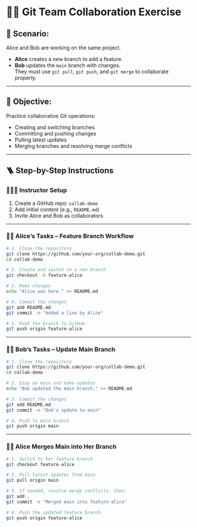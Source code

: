 # 👨‍💻 Git Team Collaboration Exercise

## 🔧 Scenario:
Alice and Bob are working on the same project.  
- **Alice** creates a new branch to add a feature.  
- **Bob** updates the `main` branch with changes.  
They must use `git pull`, `git push`, and `git merge` to collaborate properly.

---

## 🧩 Objective:
Practice collaborative Git operations:
- Creating and switching branches
- Committing and pushing changes
- Pulling latest updates
- Merging branches and resolving merge conflicts

---

## 🪜 Step-by-Step Instructions

### 🧑‍🤝‍🧑 Instructor Setup
1. Create a GitHub repo: `collab-demo`
2. Add initial content (e.g., `README.md`)
3. Invite Alice and Bob as collaborators

---

### 👩‍💻 Alice’s Tasks – Feature Branch Workflow

```bash
# 1. Clone the repository
git clone https://github.com/your-org/collab-demo.git
cd collab-demo

# 2. Create and switch to a new branch
git checkout -b feature-alice

# 3. Make changes
echo "Alice was here." >> README.md

# 4. Commit the changes
git add README.md
git commit -m "Added a line by Alice"

# 5. Push the branch to GitHub
git push origin feature-alice
```
---

### 👩‍💻 Bob’s Tasks – Update Main Branch

```bash
# 1. Clone the repository
git clone https://github.com/your-org/collab-demo.git
cd collab-demo

# 2. Stay on main and make updates
echo "Bob updated the main branch." >> README.md

# 3. Commit the changes
git add README.md
git commit -m "Bob's update to main"

# 4. Push to main branch
git push origin main
```
---

### 👩‍💻 Alice Merges Main into Her Branch

```bash
# 1. Switch to her feature branch
git checkout feature-alice

# 2. Pull latest updates from main
git pull origin main

# 3. If needed, resolve merge conflicts, then:
git add .
git commit -m "Merged main into feature-alice"

# 4. Push the updated feature branch
git push origin feature-alice
```
